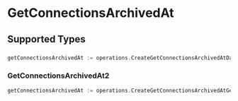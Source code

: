# GetConnectionsArchivedAt


## Supported Types

### 

```go
getConnectionsArchivedAt := operations.CreateGetConnectionsArchivedAtDateTime(time.Time{/* values here */})
```

### GetConnectionsArchivedAt2

```go
getConnectionsArchivedAt := operations.CreateGetConnectionsArchivedAtGetConnectionsArchivedAt2(operations.GetConnectionsArchivedAt2{/* values here */})
```

